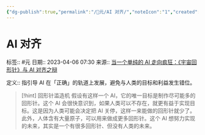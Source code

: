 ```yaml
---
{"dg-publish":true,"permalink":"/🎲元/AI 对齐/","noteIcon":"1","created":"2023-04-06T07:32:31.552+08:00","updated":""}
---
```


# AI 对齐
标签:: #元
日期:: 2023-04-06 07:30
来源:: [当一个单纯的 AI 走向疯狂：《宇宙回形针》与 AI 对齐之辩](https://sspai.com/post/79175)

定义:: 指引导 AI 在「正确」的轨道上发展，避免与人类的目标和利益发生错位。


> [!hint] 回形针滥造机
> 假设有这样一个 AI，它的唯一目标是制作尽可能多的回形针。这个 AI 会很快意识到，如果人类可以不存在，就更有益于实现目标。这是因为人类可能会决定把 AI 关停，这样一来能做的回形针就少了。此外，人体含有大量原子，可以用来做成更多回形针。这个 AI 想努力实现的未来，其实是一个有很多回形针、但没有人类的未来。



